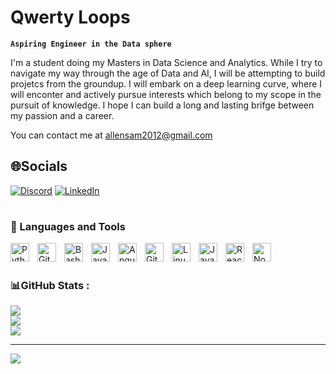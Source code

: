 # Qwerty Loops

**`Aspiring Engineer in the Data sphere`**

I'm a student doing my Masters in Data Science and Analytics. While I try to navigate my way through the age of Data and AI, I will be attempting to build projetcs from the groundup. I will embark on a deep learning curve, where I will enconter and actively pursue interests which belong to my scope in the pursuit of knowledge. I hope I can build a long and lasting brifge between my passion and a career.

You can contact me at [allensam2012@gmail.com](mailto:allensam2012@gmail.com)


## 🌐Socials
[![Discord](https://img.shields.io/badge/Discord-%237289DA.svg?logo=discord&logoColor=white)](htttps://discord.gg/slick_monke) [![LinkedIn](https://img.shields.io/badge/LinkedIn-%230077B5.svg?logo=linkedin&logoColor=white)](https://www.linkedin.com/in/allen-sam-parayil-a033881b5/) 

#

### 🧰 Languages and Tools

<img align="left" alt="Python" width="30px" style="padding-right:10px;" src="https://cdn.jsdelivr.net/gh/devicons/devicon/icons/python/python-plain.svg" />
<img align="left" alt="GitHub" width="30px" style="padding-right:10px;" src="https://cdn.jsdelivr.net/gh/devicons/devicon/icons/github/github-original.svg" />
<img align="left" alt="Bash" width="30px" style="padding-right:10px;" src="https://cdn.jsdelivr.net/gh/devicons/devicon/icons/bash/bash-original.svg" />
<img align="left" alt="Java" width="30px" style="padding-right:10px;" src="https://cdn.jsdelivr.net/gh/devicons/devicon/icons/java/java-original.svg"/>
<img align="left" alt="Angular" width="30px" style="padding-right:10px;" src="https://cdn.jsdelivr.net/gh/devicons/devicon/icons/angularjs/angularjs-plain.svg" />
<img align="left" alt="Git" width="30px" style="padding-right:10px;" src="https://cdn.jsdelivr.net/gh/devicons/devicon/icons/git/git-original.svg" />
<img align="left" alt="Linux" width="30px" style="padding-right:10px;" src="https://cdn.jsdelivr.net/gh/devicons/devicon/icons/linux/linux-original.svg" />
<img align="left" alt="JavaScript" width="30px" style="padding-right:10px;" src="https://cdn.jsdelivr.net/gh/devicons/devicon/icons/javascript/javascript-plain.svg" />
<img align="left" alt="React" width="30px" style="padding-right:10px;" src="https://cdn.jsdelivr.net/gh/devicons/devicon/icons/react/react-original.svg" />
<img align="left" alt="NodeJS" width="30px" style="padding-right:10px;" src="https://cdn.jsdelivr.net/gh/devicons/devicon/icons/nodejs/nodejs-original.svg" />
<br />

#

### 📊GitHub Stats :
![](https://github-readme-stats.vercel.app/api?username=qwerty-loops&theme=monokai&hide_border=false&include_all_commits=false&count_private=false)<br/>
![](https://github-readme-streak-stats.herokuapp.com/?user=qwerty-loops&theme=monokai&hide_border=false)<br/>
![](https://github-readme-stats.vercel.app/api/top-langs/?username=qwerty-loops&theme=monokai&hide_border=false&include_all_commits=false&count_private=false&layout=compact)


---
[![](https://visitcount.itsvg.in/api?id=qwerty-loops&icon=0&color=0)](https://visitcount.itsvg.in)
